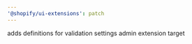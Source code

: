 ```yaml
---
'@shopify/ui-extensions': patch
---
```


adds definitions for validation settings admin extension target
